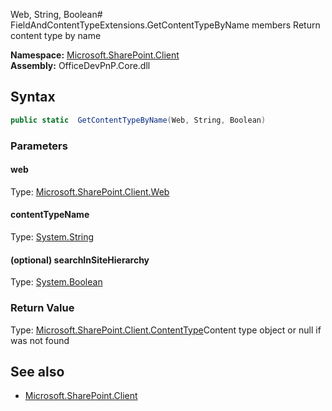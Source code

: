 Web, String, Boolean# FieldAndContentTypeExtensions.GetContentTypeByName members
Return content type by name  

**Namespace:** [Microsoft.SharePoint.Client](Microsoft.SharePoint.Client.md)  
**Assembly:** OfficeDevPnP.Core.dll  
## Syntax
```C#
public static  GetContentTypeByName(Web, String, Boolean)
```
### Parameters
#### web
Type: [Microsoft.SharePoint.Client.Web](Microsoft.SharePoint.Client.Web.md) 
#### 
#### contentTypeName
Type: [System.String](System.String.md) 
#### 
#### (optional) searchInSiteHierarchy
Type: [System.Boolean](System.Boolean.md) 
#### 
### Return Value
Type: [Microsoft.SharePoint.Client.ContentType](Microsoft.SharePoint.Client.ContentType.md)Content type object or null if was not found
## See also
- [Microsoft.SharePoint.Client](Microsoft.SharePoint.Client.md)

